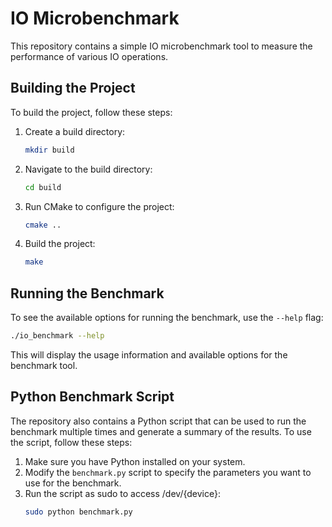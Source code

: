 # IO Microbenchmark

This repository contains a simple IO microbenchmark tool to measure the performance of various IO operations.

## Building the Project

To build the project, follow these steps:

1. Create a build directory:
    ```sh
    mkdir build
    ```

2. Navigate to the build directory:
    ```sh
    cd build
    ```

3. Run CMake to configure the project:
    ```sh
    cmake ..
    ```

4. Build the project:
    ```sh
    make
    ```

## Running the Benchmark

To see the available options for running the benchmark, use the `--help` flag:
```sh
./io_benchmark --help
```

This will display the usage information and available options for the benchmark tool.

## Python Benchmark Script

The repository also contains a Python script that can be used to run the benchmark multiple times and generate a summary of the results. To use the script, follow these steps:

1. Make sure you have Python installed on your system.
2. Modify the `benchmark.py` script to specify the parameters you want to use for the benchmark.
3. Run the script as sudo to access /dev/{device}:
    ```sh
    sudo python benchmark.py
    ```